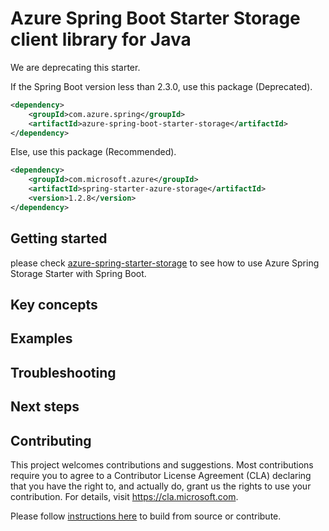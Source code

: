 # Azure Spring Boot Starter Storage client library for Java

We are deprecating this starter.

If the Spring Boot version less than 2.3.0, use this package (Deprecated).
```xml
<dependency>
    <groupId>com.azure.spring</groupId>
    <artifactId>azure-spring-boot-starter-storage</artifactId>
</dependency>
```
Else, use this package (Recommended).

[//]: # ({x-version-update-start;com.microsoft.azure:spring-starter-azure-storage;current})
```xml
<dependency>
    <groupId>com.microsoft.azure</groupId>
    <artifactId>spring-starter-azure-storage</artifactId>
    <version>1.2.8</version>
</dependency>
```
[//]: # ({x-version-update-end})

## Getting started
please check [azure-spring-starter-storage][azure-spring-starter-storage] to see how to use Azure Spring Storage Starter with Spring Boot.

## Key concepts
## Examples
## Troubleshooting
## Next steps
## Contributing
This project welcomes contributions and suggestions.  Most contributions require you to agree to a Contributor License Agreement (CLA) declaring that you have the right to, and actually do, grant us the rights to use your contribution. For details, visit https://cla.microsoft.com.

Please follow [instructions here][contributing_md] to build from source or contribute.


<!-- Link -->
[azure-spring-starter-storage]: https://github.com/Azure/azure-sdk-for-java/blob/master/sdk/spring/azure-spring-starter-storage/README.md
[contributing_md]: https://github.com/Azure/azure-sdk-for-java/tree/master/sdk/spring/CONTRIBUTING.md
